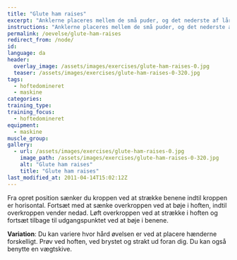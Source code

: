 ```yaml
---
title: "Glute ham raises"
excerpt: "Anklerne placeres mellem de små puder, og det nederste af lårene mod den store pude."
instructions: "Anklerne placeres mellem de små puder, og det nederste af lårene mod den store pude."
permalink: /oevelse/glute-ham-raises
redirect_from: /node/
id: 
language: da
header:
  overlay_image: /assets/images/exercises/glute-ham-raises-0.jpg
  teaser: /assets/images/exercises/glute-ham-raises-0-320.jpg
tags:
  - hoftedomineret
  - maskine
categories:
training_type: 
training_focus: 
  - hoftedomineret
equipment:
  - maskine
muscle_group:
gallery:
  - url: /assets/images/exercises/glute-ham-raises-0.jpg
    image_path: /assets/images/exercises/glute-ham-raises-0-320.jpg
    alt: "Glute ham raises"
    title: "Glute ham raises"
last_modified_at: 2011-04-14T15:02:12Z
---
```


Fra opret position sænker du kroppen ved at strække benene indtil kroppen er horisontal. Fortsæt med at sænke overkroppen ved at bøje i hoften, indtil overkroppen vender nedad. Løft overkroppen ved at strække i hoften og fortsæt tilbage til udgangspunktet ved at bøje i benene.

**Variation**: Du kan variere hvor hård øvelsen er ved at placere hænderne forskelligt. Prøv ved hoften, ved brystet og strakt ud foran dig. Du kan også benytte en vægtskive.
